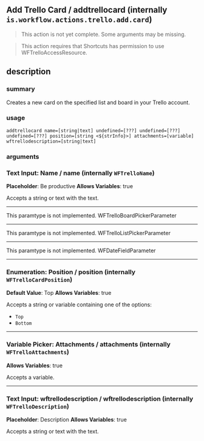 
## Add Trello Card / addtrellocard (internally `is.workflow.actions.trello.add.card`)

> This action is not yet complete. Some arguments may be missing.


> This action requires that Shortcuts has permission to use WFTrelloAccessResource.


## description
### summary
Creates a new card on the specified list and board in your Trello account.


### usage
`addtrellocard name=[string|text] undefined=[???] undefined=[???] undefined=[???] position=[string <${strInfo}>] attachments=[variable] wftrellodescription=[string|text]`

### arguments
### Text Input: Name / name (internally `WFTrelloName`)
**Placeholder**: Be productive
**Allows Variables**: true


Accepts a string 
or text
with the text.

---

This paramtype is not implemented. WFTrelloBoardPickerParameter

---

This paramtype is not implemented. WFTrelloListPickerParameter

---

This paramtype is not implemented. WFDateFieldParameter

---

### Enumeration: Position / position (internally `WFTrelloCardPosition`)
**Default Value**: Top
**Allows Variables**: true


Accepts a string 
or variable
containing one of the options:

- `Top`
- `Bottom`

---

### Variable Picker: Attachments / attachments (internally `WFTrelloAttachments`)
**Allows Variables**: true


Accepts a variable.

---

### Text Input: wftrellodescription / wftrellodescription (internally `WFTrelloDescription`)
**Placeholder**: Description
**Allows Variables**: true


Accepts a string 
or text
with the text.
